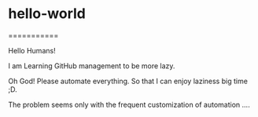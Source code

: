 # hello-world
===========

Hello Humans!

I am Learning GitHub management to be more lazy.

Oh God! Please automate everything. So that I can enjoy laziness big time ;D.

The problem seems only with the frequent customization of automation ....
